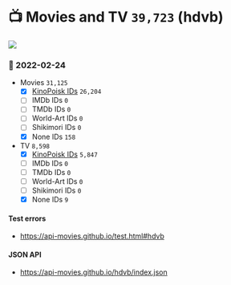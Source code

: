 # :tv: Movies and TV `39,723` (hdvb)

<a href="https://API-Movies.github.io"><img src="https://API-Movies.github.io/banner.png?cache"></a>

### :date: 2022-02-24
- Movies `31,125`
  - [x] <a href="https://API-Movies.github.io/hdvb/movie_kinopoisk_ids.json">KinoPoisk IDs</a> `26,204`
  - [ ] IMDb IDs `0`
  - [ ] TMDb IDs `0`
  - [ ] World-Art IDs `0`
  - [ ] Shikimori IDs `0`
  - [x] None IDs `158`
- TV `8,598`
  - [x] <a href="https://API-Movies.github.io/hdvb/tv_kinopoisk_ids.json">KinoPoisk IDs</a> `5,847`
  - [ ] IMDb IDs `0`
  - [ ] TMDb IDs `0`
  - [ ] World-Art IDs `0`
  - [ ] Shikimori IDs `0`
  - [x] None IDs `9`
#### Test errors
- <a href='https://api-movies.github.io/test.html#hdvb'>https://api-movies.github.io/test.html#hdvb</a>
#### JSON API
- <a href='https://api-movies.github.io/hdvb/index.json'>https://api-movies.github.io/hdvb/index.json</a>
